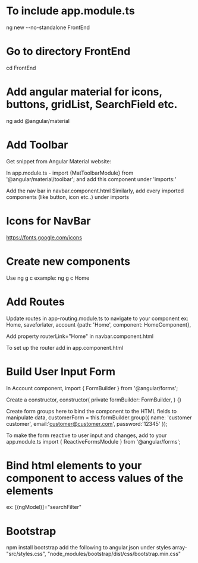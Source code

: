 # To include app.module.ts
ng new --no-standalone FrontEnd

# Go to directory FrontEnd 
cd FrontEnd 

# Add angular material for icons, buttons, gridList, SearchField etc.
ng add @angular/material

# Add Toolbar
Get snippet from Angular Material website:

In app.module.ts -
import {MatToolbarModule} from '@angular/material/toolbar';
and add this component under 'imports:'

Add the nav bar in  navbar.component.html
Similarly, add every imported components (like button, icon etc..) under imports

# Icons for NavBar
https://fonts.google.com/icons

# Create new components 
Use ng g c <component-name>
example: ng g c Home

# Add Routes
Update routes in app-routing.module.ts to navigate to your component ex: Home, saveforlater, account
{path: 'Home', component: HomeComponent},

Add property routerLink="Home" in navbar.component.html

To set up the router add <router-outlet></router-outlet> in app.component.html 

# Build User Input Form
In Account component,
import { FormBuilder } from '@angular/forms';

Create a constructor,
 constructor(
    private formBuilder: FormBuilder,
  ) {}

Create form groups here to bind the component to the HTML fields to manipulate data,
customerForm = this.formBuilder.group({
    name: 'customer customer',
    email:'customer@customer.com',
    password:'12345'
  });

To make the form reactive to user input and changes, add to your app.module.ts
import { ReactiveFormsModule } from '@angular/forms';

# Bind html elements to your component to access values of the elements
ex: [(ngModel)]="searchFilter"

# Bootstrap
npm install bootstrap
add the following to angular.json under styles array-
"src/styles.css",
"node_modules/bootstrap/dist/css/bootstrap.min.css"